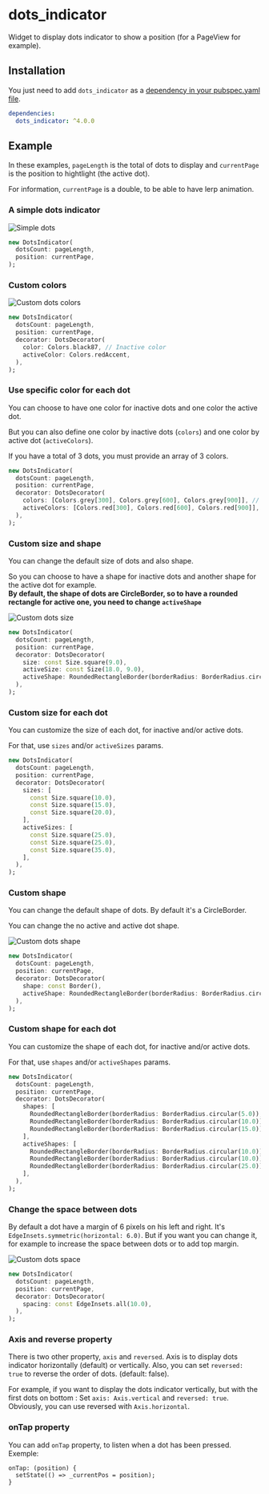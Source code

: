 # dots_indicator

Widget to display dots indicator to show a position (for a PageView for example).

## Installation

You just need to add `dots_indicator` as a [dependency in your pubspec.yaml file](https://flutter.io/using-packages/).

```yaml
dependencies:
  dots_indicator: ^4.0.0
```

## Example

In these examples, `pageLength` is the total of dots to display and `currentPage` is the position to hightlight (the active dot).

For information, `currentPage` is a double, to be able to have lerp animation.

### A simple dots indicator

![Simple dots](https://raw.githubusercontent.com/Pyozer/dots_indicator/master/demo/normal.gif)

```dart
new DotsIndicator(
  dotsCount: pageLength,
  position: currentPage,
);
```

### Custom colors

![Custom dots colors](https://raw.githubusercontent.com/Pyozer/dots_indicator/master/demo/custom_color.gif)

```dart
new DotsIndicator(
  dotsCount: pageLength,
  position: currentPage,
  decorator: DotsDecorator(
    color: Colors.black87, // Inactive color
    activeColor: Colors.redAccent,
  ),
);
```

### Use specific color for each dot

You can choose to have one color for inactive dots and one color the active dot.

But you can also define one color by inactive dots (`colors`) and one color by active dot (`activeColors`).

If you have a total of 3 dots, you must provide an array of 3 colors.

```dart
new DotsIndicator(
  dotsCount: pageLength,
  position: currentPage,
  decorator: DotsDecorator(
    colors: [Colors.grey[300], Colors.grey[600], Colors.grey[900]], // Inactive dot colors
    activeColors: [Colors.red[300], Colors.red[600], Colors.red[900]], // Àctive dot colors
  ),
);
```

### Custom size and shape

You can change the default size of dots and also shape.

So you can choose to have a shape for inactive dots and another shape for the active dot for example.<br />
**By default, the shape of dots are CircleBorder, so to have a rounded rectangle for active one, you need to change `activeShape`**

![Custom dots size](https://raw.githubusercontent.com/Pyozer/dots_indicator/master/demo/custom_size.gif)

```dart
new DotsIndicator(
  dotsCount: pageLength,
  position: currentPage,
  decorator: DotsDecorator(
    size: const Size.square(9.0),
    activeSize: const Size(18.0, 9.0),
    activeShape: RoundedRectangleBorder(borderRadius: BorderRadius.circular(5.0)),
  ),
);
```

### Custom size for each dot

You can customize the size of each dot, for inactive and/or active dots.

For that, use `sizes` and/or `activeSizes` params.

```dart
new DotsIndicator(
  dotsCount: pageLength,
  position: currentPage,
  decorator: DotsDecorator(
    sizes: [
      const Size.square(10.0),
      const Size.square(15.0),
      const Size.square(20.0),
    ],
    activeSizes: [
      const Size.square(25.0),
      const Size.square(25.0),
      const Size.square(35.0),
    ],
  ),
);
```

### Custom shape

You can change the default shape of dots. By default it's a CircleBorder.

You can change the no active and active dot shape.

![Custom dots shape](https://raw.githubusercontent.com/Pyozer/dots_indicator/master/demo/custom_shape.gif)

```dart
new DotsIndicator(
  dotsCount: pageLength,
  position: currentPage,
  decorator: DotsDecorator(
    shape: const Border(),
    activeShape: RoundedRectangleBorder(borderRadius: BorderRadius.circular(5.0)),
  ),
);
```
### Custom shape for each dot

You can customize the shape of each dot, for inactive and/or active dots.

For that, use `shapes` and/or `activeShapes` params.

```dart
new DotsIndicator(
  dotsCount: pageLength,
  position: currentPage,
  decorator: DotsDecorator(
    shapes: [
      RoundedRectangleBorder(borderRadius: BorderRadius.circular(5.0)),
      RoundedRectangleBorder(borderRadius: BorderRadius.circular(10.0)),
      RoundedRectangleBorder(borderRadius: BorderRadius.circular(15.0)),
    ],
    activeShapes: [
      RoundedRectangleBorder(borderRadius: BorderRadius.circular(10.0)),
      RoundedRectangleBorder(borderRadius: BorderRadius.circular(10.0)),
      RoundedRectangleBorder(borderRadius: BorderRadius.circular(25.0)),
    ],
  ),
);
```

### Change the space between dots

By default a dot have a margin of 6 pixels on his left and right. It's `EdgeInsets.symmetric(horizontal: 6.0)`.
But if you want you can change it, for example to increase the space between dots or to add top margin.

![Custom dots space](https://raw.githubusercontent.com/Pyozer/dots_indicator/master/demo/custom_space.gif)

```dart
new DotsIndicator(
  dotsCount: pageLength,
  position: currentPage,
  decorator: DotsDecorator(
    spacing: const EdgeInsets.all(10.0),
  ),
);
```

### Axis and reverse property

There is two other property, `axis` and `reversed`.
Axis is to display dots indicator horizontally (default) or vertically.
Also, you can set `reversed: true` to reverse the order of dots. (default: false).

For example, if you want to display the dots indicator vertically, but with the first dots on bottom :
Set `axis: Axis.vertical` and `reversed: true`.
Obviously, you can use reversed with `Axis.horizontal`.

### onTap property

You can add `onTap` property, to listen when a dot has been pressed.
Exemple:
```
onTap: (position) {
  setState(() => _currentPos = position);
}
```
